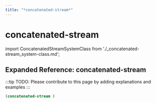 ```yaml
---
title: "*concatenated-stream*"
---
```


# concatenated-stream

import ConcatenatedStreamSystemClass from './_concatenated-stream_system-class.md';

<ConcatenatedStreamSystemClass />

## Expanded Reference: concatenated-stream

:::tip
TODO: Please contribute to this page by adding explanations and examples
:::

```lisp
(concatenated-stream )
```
